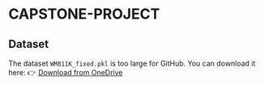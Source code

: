 # CAPSTONE-PROJECT
## Dataset
The dataset `WM811K_fixed.pkl` is too large for GitHub.
You can download it here:
👉 [Download from OneDrive](https://drive.google.com/file/d/1j66GHqpaBWrzcqzLQCJl5J6BrGLmoGRD/view?usp=drive_link)